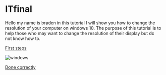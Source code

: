 # ITfinal

Hello my name is braden in this tutorial I will show you how to change the resolution of your computer on windows 10. The purpose of this tutorial is to help those who may want to change the resolution of their display but do not know how to.

[First steps](https://github.com/Braden0103/ITfinal/blob/main/First%20steps)


![windows](https://encrypted-tbn0.gstatic.com/images?q=tbn:ANd9GcTJi8GxG0gP9emtldGI-qB2C_yZ_6Aop-MVrQ&usqp=CAU)

[Done correctly](https://github.com/Braden0103/ITfinal/blob/main/doneCorrectly.md)

